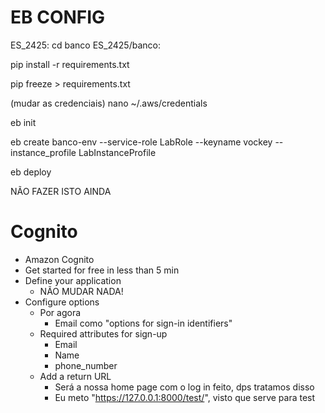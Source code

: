 # EB CONFIG

ES_2425: cd banco
ES_2425/banco:

pip install -r requirements.txt

pip freeze > requirements.txt

(mudar as credenciais)
nano ~/.aws/credentials

eb init

eb create banco-env --service-role LabRole --keyname vockey --instance_profile LabInstanceProfile

eb deploy



NÃO FAZER ISTO AINDA
# Cognito
- Amazon Cognito
- Get started for free in less than 5 min
- Define your application 
    - NÃO MUDAR NADA!
- Configure options
    - Por agora
        - Email como "options for sign-in identifiers"
    - Required attributes for sign-up
        - Email
        - Name
        - phone_number
    - Add a return URL
        - Será a nossa home page com o log in feito, dps tratamos disso
        - Eu meto "https://127.0.0.1:8000/test/", visto que serve para test
